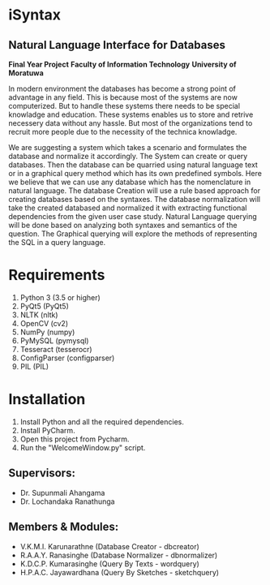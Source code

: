 # iSyntax
## Natural Language Interface for Databases
__Final Year Project__
__Faculty of Information Technology__
__University of Moratuwa__

In modern environment the databases has become a strong point of advantage in any field. This is because most of the systems are now computerized. But to handle these systems there needs to be special knowladge and education. These systems enables us to store and retrive necessery data without any hassle. But most of the organizations tend to recruit more people due to the necessity of the technica knowladge.

We are suggesting a system which takes a scenario and formulates the database and normalize it accordingly. The System can create or query databases. Then the database can be quarried using natural language text or in a graphical query method which has its own predefined symbols. Here we believe that we can use any database which has the nomenclature in natural language. The database Creation will use a rule based approach for creating databases based on the syntaxes. The database normalization will take the created databased and normalized it with extracting functional dependencies from the given user case study. Natural Language querying will be done based on analyzing both syntaxes and semantics of the question. The Graphical querying will explore the methods of representing the SQL in a query language.



Requirements
============
1. Python 3     (3.5 or higher)
2. PyQt5        (PyQt5)
3. NLTK         (nltk)
4. OpenCV       (cv2)
5. NumPy        (numpy)
6. PyMySQL      (pymysql)
7. Tesseract    (tesserocr)
8. ConfigParser (configparser)
9. PIL          (PIL)

Installation
============

1. Install Python and all the required dependencies.
2. Install PyCharm.
3. Open this project from Pycharm.
4. Run the "WelcomeWindow.py" script.



Supervisors:
------------
* Dr. Supunmali Ahangama
* Dr. Lochandaka Ranathunga

Members & Modules:
--------
* V.K.M.I. Karunarathne   (Database Creator - dbcreator)
* R.A.A.Y. Ranasinghe     (Database Normalizer - dbnormalizer)
* K.D.C.P. Kumarasinghe   (Query By Texts - wordquery)
* H.P.A.C. Jayawardhana   (Query By Sketches - sketchquery)


